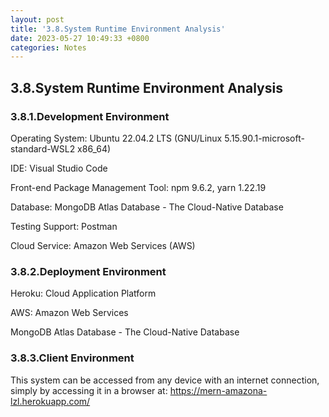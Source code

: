 ```yaml
---
layout: post
title: '3.8.System Runtime Environment Analysis'
date: 2023-05-27 10:49:33 +0800
categories: Notes
---
```


## 3.8.System Runtime Environment Analysis

### 3.8.1.Development Environment

Operating System: Ubuntu 22.04.2 LTS (GNU/Linux 5.15.90.1-microsoft-standard-WSL2 x86_64)

IDE: Visual Studio Code

Front-end Package Management Tool: npm 9.6.2, yarn 1.22.19

Database: MongoDB Atlas Database - The Cloud-Native Database

Testing Support: Postman

Cloud Service: Amazon Web Services (AWS)

### 3.8.2.Deployment Environment

Heroku: Cloud Application Platform

AWS: Amazon Web Services

MongoDB Atlas Database - The Cloud-Native Database

### 3.8.3.Client Environment

This system can be accessed from any device with an internet connection, simply by accessing it in a browser at: https://mern-amazona-lzl.herokuapp.com/
